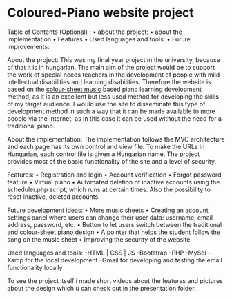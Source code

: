 # Coloured-Piano website project

Table of Contents (Optional) :
• about the project:
• about the implementation
• Features
• Used languages and tools:
• Furure improvements:

About the project:
This was my final year project in the university, because of that it is in hungarian. The main aim of the project would be to support the work of special needs teachers in the development of people with mild intellectual disabilities and learning disabilities. Therefore the website is based on the [colour-sheet music](https://en.wikipedia.org/wiki/Colored_music_notation) based piano learning development method, as it is an excellent but less used method for developing the skills of my target audience. I would use the site to disseminate this type of development method in such a way that it can be made available to more people via the Internet, as in this case it can be used without the need for a traditional piano.

About the implementation:
The implementation follows the MVC architecture and each page has its own control and view file. To make the URLs in Hungarian, each control file is given a Hungarian name. The project provides most of the basic functionality of the site and a level of security.

Features:
• Registration and login
• Account verification
• Forgot password feature
• Virtual piano
• Automated deletion of inactive accounts using the scheduler.php script, which runs at certain times. Also the possibility to reset inactive, deleted accounts.

Future development ideas:
• More music sheets
• Creating an account settings panel where users can change their user data: username, email address, password, etc.
• Button to let users switch between the traditional and colour-sheet piano design
• A pointer that helps the student follow the song on the music sheet
• Improving the security of the website

Used languages and tools:
-HTML | CSS | JS
-Bootstrap
-PHP
-MySql
-Xamp for the local development
-Gmail for developing and testing the email functionality locally

To see the project itself i made short videos about the features and pictures about the design which u can check out in the presentation folder.
